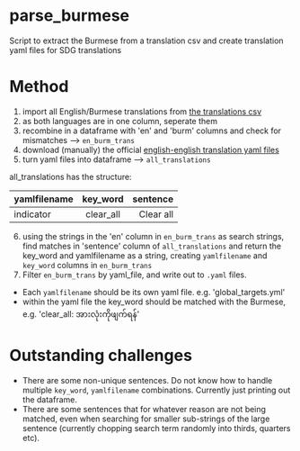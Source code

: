 # parse_burmese
Script to extract the Burmese from a translation csv and create translation yaml files for SDG translations

# Method

1) import all English/Burmese translations from [the translations csv](https://github.com/jwestw/parse_burmese/blob/main/translations_for_myanmar.csv)
2) as both languages are in one column, seperate them
3) recombine in a dataframe with 'en' and 'burm' columns and check for mismatches --> `en_burm_trans`
4) download (manually) the official [english-english translation yaml files](https://github.com/open-sdg/sdg-translations/tree/master/translations/en) 
5) turn yaml files into dataframe --> `all_translations`

all_translations has the structure:

| yamlfilename    | key_word     | sentence     |
| :------------- | :----------: | -----------: |
|  indicator | clear_all   | Clear all    |


6) using the strings in the 'en' column  in `en_burm_trans` as search strings, find matches in 'sentence' column of `all_translations` and return the key_word and yamlfilename as a string, creating `yamlfilename` and `key_word` columns in `en_burm_trans`
7) Filter `en_burm_trans` by yaml_file, and write out to `.yaml` files. 
- Each `yamlfilename` should be its own yaml file. e.g. 'global_targets.yml'
- within the yaml file the key_word should be matched with the Burmese, e.g. 'clear_all: အားလုံးကိုဖျက်ရန်'


# Outstanding challenges

- There are some non-unique sentences. Do not know how to handle multiple `key_word`, `yamlfilename` combinations. Currently just printing out the dataframe. 
- There are some sentences that for whatever reason are not being matched, even when searching for smaller sub-strings of the large sentence (currently chopping search term randomly into thirds, quarters etc). 
